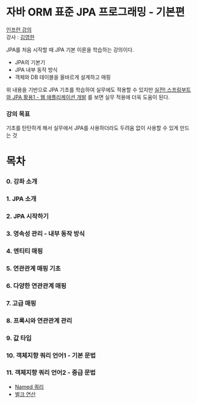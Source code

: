 # 자바 ORM 표준 JPA 프로그래밍 - 기본편
<a href="https://www.inflearn.com/course/ORM-JPA-Basic/dashboard">인프런 강의</a><br>
강사 : <a href="https://www.inflearn.com/users/@yh">김영한</a>

JPA를 처음 시작할 때 JPA 기본 이론을 학습하는 강의이다.
- JPA의 기본기
- JPA 내부 동작 방식
- 객체와 DB 테이블을 올바르게 설계하고 매핑

위 내용을 기반으로 JPA 기초를 학습하여 실무에도 적용할 수 있지만 <a href="https://www.inflearn.com/course/스프링부트-JPA-활용-1">실전! 스프링부트와 JPA 활용1 - 웹 애플리케이션 개발</a> 를 보면 실무 적용에 더욱 도움이 된다.

### 강의 목표
기초를 탄탄하게 해서 실무에서 JPA를 사용하더라도 두려움 없이 사용할 수 있게 만드는 것

# 목차
### 0. 강좌 소개

### 1. JPA 소개

### 2. JPA 시작하기

### 3. 영속성 관리 - 내부 동작 방식

### 4. 엔티티 매핑

### 5. 연관관계 매핑 기초

### 6. 다양한 연관관계 매핑

### 7. 고급 매핑

### 8. 프록시와 연관관계 관리

### 9. 값 타입

### 10. 객체지향 쿼리 언어1 - 기본 문법

### 11. 객체지향 쿼리 언어2 - 중급 문법
- [Named 쿼리](https://github.com/Sangyong-Jeon/Inflearn_ORM-JPA/blob/main/word/객체지향%20쿼리%20언어2%20-%20중급%20문법/Named쿼리.md)
- [벌크 연산](https://github.com/Sangyong-Jeon/Inflearn_ORM-JPA/blob/main/word/객체지향%20쿼리%20언어2%20-%20중급%20문법/벌크%20연산.md)
